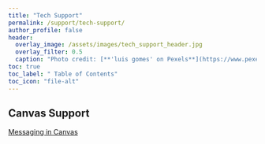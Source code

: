 ```yaml
---
title: "Tech Support"
permalink: /support/tech-support/
author_profile: false
header:
  overlay_image: /assets/images/tech_support_header.jpg 
  overlay_filter: 0.5
  caption: "Photo credit: [**'luis gomes' on Pexels**](https://www.pexels.com/photo/blur-close-up-code-computer-546819/)"
toc: true
toc_label: " Table of Contents"
toc_icon: "file-alt"
---
```


## Canvas Support
<a href="/support/tech-support/messaging-in-canvas/" target="_blank" class="btn btn--inverse btn--x-large">Messaging in Canvas</a>
